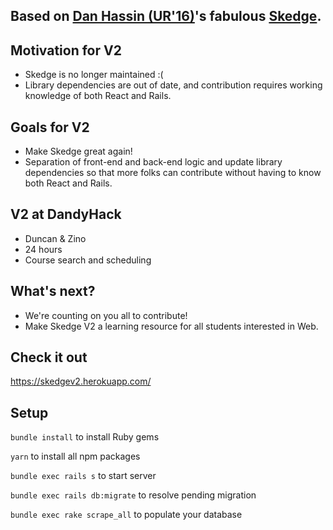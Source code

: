 ## Based on [Dan Hassin (UR'16)](https://github.com/dingbat)'s fabulous [Skedge](https://github.com/RocHack/skedge).

## Motivation for V2
* Skedge is no longer maintained :(
* Library dependencies are out of date, and contribution requires working knowledge of both React and Rails.

## Goals for V2
* Make Skedge great again!
* Separation of front-end and back-end logic and update library dependencies so that more folks can contribute without having to know both React and Rails.

## V2 at DandyHack
* Duncan & Zino
* 24 hours
* Course search and scheduling

## What's next?
* We're counting on you all to contribute!
* Make Skedge V2 a learning resource for all students interested in Web.

## Check it out
https://skedgev2.herokuapp.com/


## Setup
`bundle install` to install Ruby gems

`yarn` to install all npm packages

`bundle exec rails s` to start server

`bundle exec rails db:migrate` to resolve pending migration

`bundle exec rake scrape_all` to populate your database
